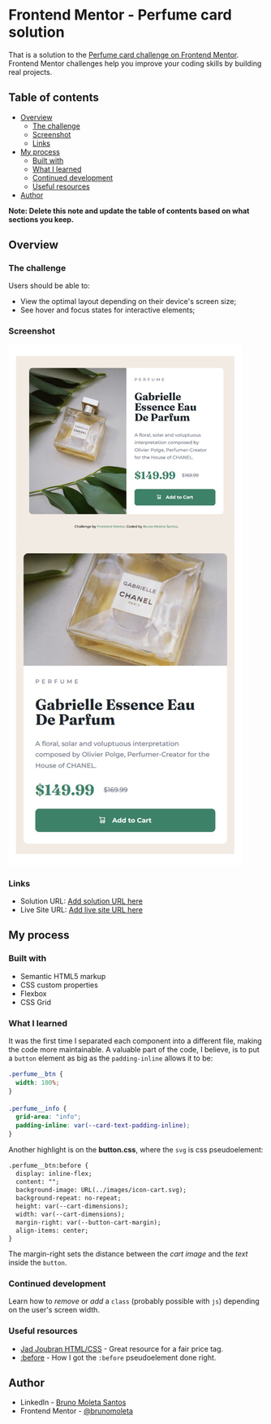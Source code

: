 # Frontend Mentor - Perfume card solution

That is a solution to the [Perfume card challenge on Frontend Mentor](https://www.frontendmentor.io/challenges/product-preview-card-component-GO7UmttRfa). Frontend Mentor challenges help you improve your coding skills by building real projects. 

## Table of contents

- [Overview](#overview)
  - [The challenge](#the-challenge)
  - [Screenshot](#screenshot)
  - [Links](#links)
- [My process](#my-process)
  - [Built with](#built-with)
  - [What I learned](#what-i-learned)
  - [Continued development](#continued-development)
  - [Useful resources](#useful-resources)
- [Author](#author)

**Note: Delete this note and update the table of contents based on what sections you keep.**

## Overview

### The challenge

Users should be able to:

- View the optimal layout depending on their device's screen size;
- See hover and focus states for interactive elements;

### Screenshot

![](./src/images/perfume.jpg)


### Links

- Solution URL: [Add solution URL here](https://github.com/brunomoleta/crispy-enigma)
- Live Site URL: [Add live site URL here](https://brunomoleta.github.io/crispy-enigma/)

## My process

### Built with

- Semantic HTML5 markup
- CSS custom properties
- Flexbox
- CSS Grid


### What I learned

It was the first time I separated each component into a different file, making the code more maintainable.
A valuable part of the code, I believe, is to put a ```button``` element as big as the ```padding-inline``` allows it to be:

```css
.perfume__btn {
  width: 100%;
}

.perfume__info {
  grid-area: "info";
  padding-inline: var(--card-text-padding-inline);
}
```
Another highlight is on the **button.css**, where the ```svg``` is css pseudoelement:

```
.perfume__btn:before {
  display: inline-flex;
  content: "";
  background-image: URL(../images/icon-cart.svg);
  background-repeat: no-repeat;
  height: var(--cart-dimensions);
  width: var(--cart-dimensions);
  margin-right: var(--button-cart-margin);
  align-items: center;
}
```
The margin-right sets the distance between the *cart image* and the *text* inside the ```button```.

### Continued development

Learn how to *remove* or *add* a ```class``` (probably possible with ```js```) depending on the user's screen width.

### Useful resources

- [Jad Joubran HTML/CSS](https://learnhtmlcss.online/) - Great resource for a fair price tag.
- [:before](https://www.geeksforgeeks.org/how-to-use-svg-with-before-or-after-pseudo-element/) - How I got the ```:before``` pseudoelement done right.


## Author

- LinkedIn - [Bruno Moleta Santos](https://www.linkedin.com/in/bruno-moleta-santos/)
- Frontend Mentor - [@brunomoleta](https://www.frontendmentor.io/profile/brunomoleta)
